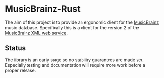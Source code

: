 # MusicBrainz-Rust
The aim of this project is to provide an ergonomic client for the [MusicBrainz](https://musicbrainz.org/) music database.
Specifically this is a client for the version 2 of the [MusicBrainz XML web service](https://wiki.musicbrainz.org/Development/XML_Web_Service/Version_2).

## Status
The library is an early stage so no stability guarantees are made yet. Especially testing and documentation will require more work before a proper release.
